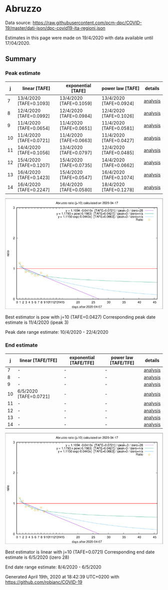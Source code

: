 # Abruzzo


Data source: https://raw.githubusercontent.com/pcm-dpc/COVID-19/master/dati-json/dpc-covid19-ita-regioni.json

Estimates in this page were made on 19/4/2020 with data available until 17/04/2020.


## Summary 

### Peak estimate 
|j|linear [TAFE]|exponential [TAFE]|power law [TAFE]|details|
|---|----|-----------|---------|-------|
|7|13/4/2020 [TAFE=0.1093]|13/4/2020 [TAFE=0.1059]|13/4/2020 [TAFE=0.0924]|[analysis](COVID-19_abruzzo_j7_2020-04-17.md)|
|8|12/4/2020 [TAFE=0.0992]|12/4/2020 [TAFE=0.0984]|12/4/2020 [TAFE=0.1026]|[analysis](COVID-19_abruzzo_j8_2020-04-17.md)|
|9|11/4/2020 [TAFE=0.0654]|11/4/2020 [TAFE=0.0651]|11/4/2020 [TAFE=0.0581]|[analysis](COVID-19_abruzzo_j9_2020-04-17.md)|
|10|11/4/2020 [TAFE=0.0721]|11/4/2020 [TAFE=0.0663]|11/4/2020 [TAFE=0.0427]|[analysis](COVID-19_abruzzo_j10_2020-04-17.md)|
|11|14/4/2020 [TAFE=0.1056]|13/4/2020 [TAFE=0.0797]|12/4/2020 [TAFE=0.0485]|[analysis](COVID-19_abruzzo_j11_2020-04-17.md)|
|12|15/4/2020 [TAFE=0.1207]|15/4/2020 [TAFE=0.0735]|14/4/2020 [TAFE=0.0662]|[analysis](COVID-19_abruzzo_j12_2020-04-17.md)|
|13|16/4/2020 [TAFE=0.1423]|15/4/2020 [TAFE=0.0547]|16/4/2020 [TAFE=0.1074]|[analysis](COVID-19_abruzzo_j13_2020-04-17.md)|
|14|16/4/2020 [TAFE=0.2247]|16/4/2020 [TAFE=0.0580]|18/4/2020 [TAFE=0.1278]|[analysis](COVID-19_abruzzo_j14_2020-04-17.md)|

![best peak estimate](COVID-19_abruzzo_j10_2020-04-17.png)

Best estimator is pow with j=10 (TAFE=0.0427)
Corresponding peak date estimate is 11/4/2020 (ipeak 3)


Peak date range estimate: 10/4/2020 - 22/4/2020

### End estimate 
|j|linear [TAFE/TFE]|exponential [TAFE/TFE]|power law [TAFE/TFE]|details|
|---|----|-----------|---------|-------|
|7|-|-|-|[analysis](COVID-19_abruzzo_j7_2020-04-17.md)|
|8|-|-|-|[analysis](COVID-19_abruzzo_j8_2020-04-17.md)|
|9|-|-|-|[analysis](COVID-19_abruzzo_j9_2020-04-17.md)|
|10|6/5/2020 [TAFE=0.0721]|-|-|[analysis](COVID-19_abruzzo_j10_2020-04-17.md)|
|11|-|-|-|[analysis](COVID-19_abruzzo_j11_2020-04-17.md)|
|12|-|-|-|[analysis](COVID-19_abruzzo_j12_2020-04-17.md)|
|13|-|-|-|[analysis](COVID-19_abruzzo_j13_2020-04-17.md)|
|14|-|-|-|[analysis](COVID-19_abruzzo_j14_2020-04-17.md)|

![best zero estimate](COVID-19_abruzzo_j10_2020-04-17.png)

Best estimator is linear with j=10 (TAFE=0.0721)
Corresponding end date estimate is 6/5/2020 (izero 28)


End date range estimate: 8/4/2020 - 6/5/2020

Generated April 19th, 2020 at 18:42:39 UTC+0200 with https://github.com/robianc/COVID-19
